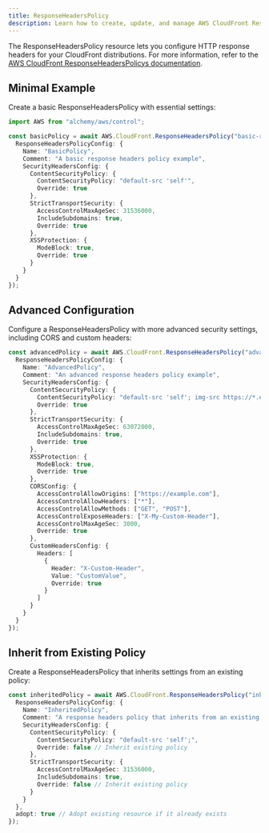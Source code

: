 ```yaml
---
title: ResponseHeadersPolicy
description: Learn how to create, update, and manage AWS CloudFront ResponseHeadersPolicys using Alchemy Cloud Control.
---
```


The ResponseHeadersPolicy resource lets you configure HTTP response headers for your CloudFront distributions. For more information, refer to the [AWS CloudFront ResponseHeadersPolicys documentation](https://docs.aws.amazon.com/cloudfront/latest/userguide/).

## Minimal Example

Create a basic ResponseHeadersPolicy with essential settings:

```ts
import AWS from "alchemy/aws/control";

const basicPolicy = await AWS.CloudFront.ResponseHeadersPolicy("basic-response-policy", {
  ResponseHeadersPolicyConfig: {
    Name: "BasicPolicy",
    Comment: "A basic response headers policy example",
    SecurityHeadersConfig: {
      ContentSecurityPolicy: {
        ContentSecurityPolicy: "default-src 'self'",
        Override: true
      },
      StrictTransportSecurity: {
        AccessControlMaxAgeSec: 31536000,
        IncludeSubdomains: true,
        Override: true
      },
      XSSProtection: {
        ModeBlock: true,
        Override: true
      }
    }
  }
});
```

## Advanced Configuration

Configure a ResponseHeadersPolicy with more advanced security settings, including CORS and custom headers:

```ts
const advancedPolicy = await AWS.CloudFront.ResponseHeadersPolicy("advanced-response-policy", {
  ResponseHeadersPolicyConfig: {
    Name: "AdvancedPolicy",
    Comment: "An advanced response headers policy example",
    SecurityHeadersConfig: {
      ContentSecurityPolicy: {
        ContentSecurityPolicy: "default-src 'self'; img-src https://*.example.com",
        Override: true
      },
      StrictTransportSecurity: {
        AccessControlMaxAgeSec: 63072000,
        IncludeSubdomains: true,
        Override: true
      },
      XSSProtection: {
        ModeBlock: true,
        Override: true
      },
      CORSConfig: {
        AccessControlAllowOrigins: ["https://example.com"],
        AccessControlAllowHeaders: ["*"],
        AccessControlAllowMethods: ["GET", "POST"],
        AccessControlExposeHeaders: ["X-My-Custom-Header"],
        AccessControlMaxAgeSec: 3000,
        Override: true
      },
      CustomHeadersConfig: {
        Headers: [
          {
            Header: "X-Custom-Header",
            Value: "CustomValue",
            Override: true
          }
        ]
      }
    }
  }
});
```

## Inherit from Existing Policy

Create a ResponseHeadersPolicy that inherits settings from an existing policy:

```ts
const inheritedPolicy = await AWS.CloudFront.ResponseHeadersPolicy("inherited-response-policy", {
  ResponseHeadersPolicyConfig: {
    Name: "InheritedPolicy",
    Comment: "A response headers policy that inherits from an existing policy",
    SecurityHeadersConfig: {
      ContentSecurityPolicy: {
        ContentSecurityPolicy: "default-src 'self';",
        Override: false // Inherit existing policy
      },
      StrictTransportSecurity: {
        AccessControlMaxAgeSec: 31536000,
        IncludeSubdomains: true,
        Override: false // Inherit existing policy
      }
    }
  },
  adopt: true // Adopt existing resource if it already exists
});
```